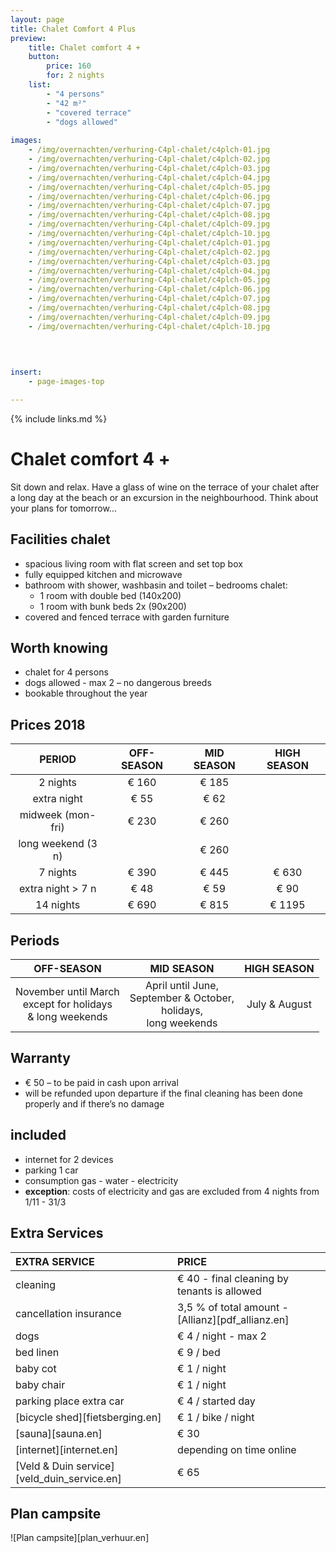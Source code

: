 ```yaml
---
layout: page
title: Chalet Comfort 4 Plus
preview: 
    title: Chalet comfort 4 +
    button:
        price: 160
        for: 2 nights
    list:
        - "4 persons"
        - "42 m²"
        - "covered terrace"
        - "dogs allowed"
        
images:
    - /img/overnachten/verhuring-C4pl-chalet/c4plch-01.jpg
    - /img/overnachten/verhuring-C4pl-chalet/c4plch-02.jpg
    - /img/overnachten/verhuring-C4pl-chalet/c4plch-03.jpg
    - /img/overnachten/verhuring-C4pl-chalet/c4plch-04.jpg
    - /img/overnachten/verhuring-C4pl-chalet/c4plch-05.jpg
    - /img/overnachten/verhuring-C4pl-chalet/c4plch-06.jpg
    - /img/overnachten/verhuring-C4pl-chalet/c4plch-07.jpg
    - /img/overnachten/verhuring-C4pl-chalet/c4plch-08.jpg
    - /img/overnachten/verhuring-C4pl-chalet/c4plch-09.jpg
    - /img/overnachten/verhuring-C4pl-chalet/c4plch-10.jpg
    - /img/overnachten/verhuring-C4pl-chalet/c4plch-01.jpg
    - /img/overnachten/verhuring-C4pl-chalet/c4plch-02.jpg
    - /img/overnachten/verhuring-C4pl-chalet/c4plch-03.jpg
    - /img/overnachten/verhuring-C4pl-chalet/c4plch-04.jpg
    - /img/overnachten/verhuring-C4pl-chalet/c4plch-05.jpg
    - /img/overnachten/verhuring-C4pl-chalet/c4plch-06.jpg
    - /img/overnachten/verhuring-C4pl-chalet/c4plch-07.jpg
    - /img/overnachten/verhuring-C4pl-chalet/c4plch-08.jpg
    - /img/overnachten/verhuring-C4pl-chalet/c4plch-09.jpg
    - /img/overnachten/verhuring-C4pl-chalet/c4plch-10.jpg
    
    
    

insert:
    - page-images-top

---
```


{% include links.md %}

# Chalet comfort 4 +

Sit down and relax. Have a glass of wine on the terrace of your chalet after a long day at the beach or an excursion in the neighbourhood. Think about your plans for tomorrow...

## Facilities chalet

- spacious living room with flat screen and set top box
- fully equipped kitchen and microwave
- bathroom with shower, washbasin and toilet 
– bedrooms chalet:
    - 1 room with double bed (140x200)
    - 1 room with bunk beds 2x (90x200) 
- covered and fenced terrace with garden furniture
    
## Worth knowing

- chalet for 4 persons
- dogs allowed - max 2 – no dangerous breeds
- bookable throughout the year

## Prices 2018

PERIOD             | OFF-SEASON | MID SEASON | HIGH SEASON |
:------------------:|:-----------:|:-------------:|:-----------:|
2 nights           |€ 160        |€ 185          |       
extra night         |€ 55         |€ 62           |           
midweek (mon-fri)   |€ 230        |€ 260          |
long weekend (3 n)|             |€ 260         |
7 nights           |€ 390        |€ 445          | € 630
extra night > 7 n    |€ 48         |€ 59           | € 90
14 nights          |€ 690        |€ 815          | € 1195

## Periods

OFF-SEASON          |MID SEASON     |    HIGH SEASON|
:--------------------:|:-----------------:|:-------------:|
November until March<br>except for holidays <br>& long weekends | April until June, <br>September & October, <br>holidays, <br>long weekends  | July & August

## Warranty

- € 50 – to be paid in cash upon arrival
- will be refunded upon departure if the final cleaning has been done properly and if there’s no damage 

## included
- internet for 2 devices
- parking 1 car
- consumption gas - water - electricity
- **exception**: costs of electricity and gas are excluded from 4 nights from 1/11 - 31/3

## Extra Services

EXTRA SERVICE               | PRICE
:-------------------|:-----------|
cleaning          | € 40 - final cleaning by tenants is allowed
cancellation insurance| 3,5 % of total amount - [Allianz][pdf_allianz.en] 
dogs               | € 4 / night - max 2
bed linen        | € 9 / bed
baby cot          | € 1 / night
baby chair         | € 1 / night
parking place extra car  | € 4 / started day
[bicycle shed][fietsberging.en]| € 1 / bike / night
[sauna][sauna.en]   | € 30
[internet][internet.en]| depending on time online
[Veld & Duin service][veld_duin_service.en]| € 65


## Plan campsite

![Plan campsite][plan_verhuur.en]
